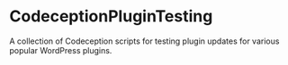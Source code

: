 # CodeceptionPluginTesting
A collection of Codeception scripts for testing plugin updates for various popular WordPress plugins.
